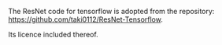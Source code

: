 The ResNet code for tensorflow is adopted from the repository: https://github.com/taki0112/ResNet-Tensorflow. 

Its licence included thereof. 
